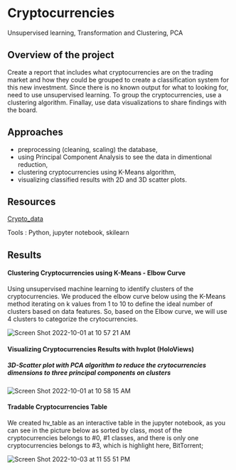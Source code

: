 # Cryptocurrencies
Unsupervised learning, Transformation and Clustering, PCA
## Overview of the project 
Create a report that includes what cryptocurrencies are on the trading market and how they could be grouped to create a classification system for this new investment. Since there is no known output for what to looking for, need to use unsupervised learning. To group the cryptocurrencies, use a clustering algorithm. Finallay, use data visualizations to share findings with the board.
## Approaches
- preprocessing (cleaning, scaling) the database,
- using Principal Component Analysis to see the data in dimentional reduction,
- clustering cryptocurrencies using K-Means algorithm,
- visualizing classified results with 2D and 3D scatter plots. 
## Resources
[Crypto_data](https://github.com/ShiraliObul/Cryptocurrencies/blob/main/crypto_data.csv)

Tools : Python, jupyter notebook, skilearn

## Results
#### Clustering Cryptocurrencies using K-Means - Elbow Curve
Using unsupervised machine learning to identify clusters of the cryptocurrencies.
We produced the elbow curve below using the K-Means method iterating on k values from 1 to 10 to define the ideal number of clusters based on data features. So, based on the Elbow curve, we will use 4 clusters to categorize the crytocurrencies. 


![Screen Shot 2022-10-01 at 10 57 21 AM](https://user-images.githubusercontent.com/65901034/193730078-f70beb14-6da8-4742-8348-c21805096784.png)

#### Visualizing Cryptocurrencies Results with hvplot (HoloViews)
##### 3D-Scatter plot with PCA algorithm to reduce the crytocurrencies dimensions to three principal components on clusters

![Screen Shot 2022-10-01 at 10 58 15 AM](https://user-images.githubusercontent.com/65901034/193730429-c54380cd-a995-469d-93ff-c1f674a8be0a.png)

#### Tradable Cryptocurrencies Table
We created hv_table as an interactive table in the jupyter notebook, as you can see in the picture below as sorted by class, most of the cryptocurrencies belongs to #0, #1 classes, and there is only one cryptocurrencies belongs to #3, which is highlight here, BitTorrent;

![Screen Shot 2022-10-03 at 11 55 51 PM](https://user-images.githubusercontent.com/65901034/193730976-7df3715b-dff8-4adb-9354-82b5030b8895.png)
